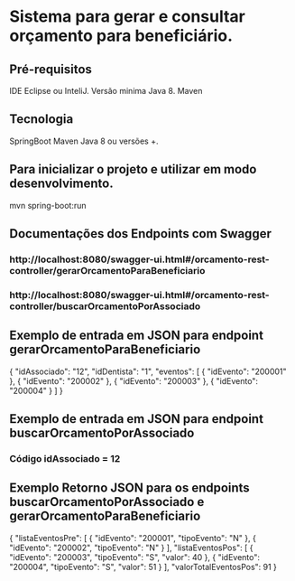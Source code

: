 # Sistema para gerar e consultar orçamento para beneficiário.

## Pré-requisitos
   IDE Eclipse ou InteliJ.
   Versão minima Java 8.
   Maven

## Tecnologia
SpringBoot 
Maven 
Java 8 ou versões +.

## Para inicializar o projeto e utilizar em modo desenvolvimento.
   mvn spring-boot:run
    
## Documentações dos Endpoints com Swagger
 ### http://localhost:8080/swagger-ui.html#/orcamento-rest-controller/gerarOrcamentoParaBeneficiario
 ### http://localhost:8080/swagger-ui.html#/orcamento-rest-controller/buscarOrcamentoPorAssociado

## Exemplo de entrada em JSON para endpoint gerarOrcamentoParaBeneficiario
{
  "idAssociado": "12",
  "idDentista": "1",
  "eventos": [
    {
       "idEvento": "200001"
    },
    {
       "idEvento": "200002"
    },
    {
       "idEvento": "200003"
    },
    {
       "idEvento": "200004"
    }
  ]
}

## Exemplo de entrada em JSON para endpoint buscarOrcamentoPorAssociado
 ### Código idAssociado = 12

## Exemplo Retorno JSON para os endpoints buscarOrcamentoPorAssociado e gerarOrcamentoParaBeneficiario
{
  "listaEventosPre": [
    {
      "idEvento": "200001",
      "tipoEvento": "N"
    },
    {
      "idEvento": "200002",
      "tipoEvento": "N"
    }
  ],
  "listaEventosPos": [
    {
      "idEvento": "200003",
      "tipoEvento": "S",
      "valor": 40
    },
    {
      "idEvento": "200004",
      "tipoEvento": "S",
      "valor": 51
    }
  ],
  "valorTotalEventosPos": 91
}




